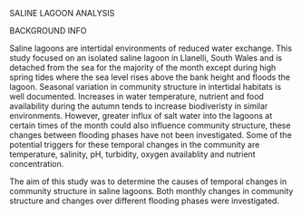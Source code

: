 SALINE LAGOON ANALYSIS

BACKGROUND INFO  

Saline lagoons are intertidal environments of reduced water exchange. This study focused on an isolated saline lagoon in Llanelli, South Wales and is detached from the sea for 
the majority of the month except during high spring tides where the sea level rises above the bank height and floods the lagoon. 
Seasonal variation in community structure in intertidal habitats is well documented. Increases in water temperature, nutrient and food availability during the autumn tends to 
increase biodiveristy in similar environments. However, greater influx of salt water into the lagoons at certain times of the month could also influence community structure, 
these changes between flooding phases have not been investigated. 
Some of the potential triggers for these temporal changes in the community are temperature, salinity, pH, turbidity, oxygen availablity and nutrient concentration.

The aim of this study was to determine the causes of temporal changes in community structure in saline lagoons. 
Both monthly changes in community structure and changes over different flooding phases were investigated. 
